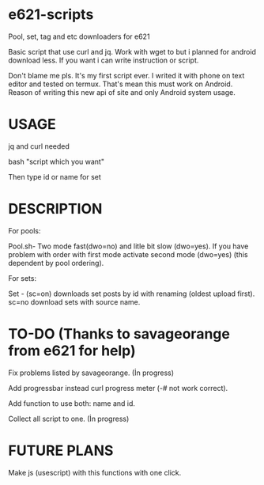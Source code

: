 # e621-scripts
Pool, set, tag and etc downloaders for e621

Basic script that use curl and jq. Work with wget to but i planned for android download less. If you want i can write instruction or script. 

Don't blame me pls. It's my first script ever. I writed it with phone on text editor and tested on termux. That's mean this must work on Android. Reason of writing this new api of site and only Android system usage. 


# USAGE

jq and curl needed

bash "script which you want"

Then type id or name for set

# DESCRIPTION

For pools:

Pool.sh- Two mode fast(dwo=no) and litle bit slow (dwo=yes). If you have problem with order with first mode activate second mode (dwo=yes) (this dependent by pool ordering).

For sets:

Set - (sc=on) downloads set posts by id with renaming (oldest upload first). sc=no download sets with source name. 

# TO-DO (Thanks to savageorange from e621 for help) 

Fix problems listed by savageorange. (İn progress) 

Add progressbar instead curl progress meter (-# not work correct). 

Add function to use both: name and id.

Collect all script to one. (İn progress) 

# FUTURE PLANS

Make js (usescript) with this functions with one click. 
